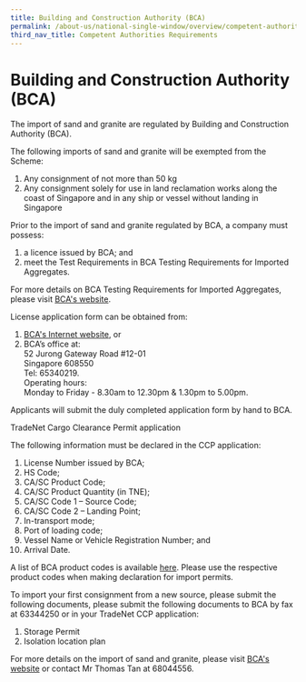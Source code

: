 ```yaml
---
title: Building and Construction Authority (BCA)
permalink: /about-us/national-single-window/overview/competent-authorities-requirements/BCA
third_nav_title: Competent Authorities Requirements
---
```


# Building and Construction Authority (BCA)

The import of sand and granite are regulated by Building and Construction Authority (BCA).

The following imports of sand and granite will be exempted from the Scheme:

1.  Any consignment of not more than 50 kg
2.  Any consignment solely for use in land reclamation works along the coast of Singapore and in any ship or vessel without landing in Singapore

Prior to the import of sand and granite regulated by BCA, a company must possess:

1.  a licence issued by BCA; and
2.  meet the Test Requirements in BCA Testing Requirements for Imported Aggregates.

For more details on BCA Testing Requirements for Imported Aggregates, please visit  [BCA's website](http://www.bca.gov.sg/AggregatesImport/others/test_requirements.pdf).

License application form can be obtained from:

1.  [BCA's Internet website](http://www.bca.gov.sg/ImportersLicensing/Importerslicensing.html), or
2.  BCA’s office at:  
    52 Jurong Gateway Road #12-01  
    Singapore 608550  
    Tel: 65340219.  
    Operating hours:  
    Monday to Friday - 8.30am to 12.30pm & 1.30pm to 5.00pm.

Applicants will submit the duly completed application form by hand to BCA.

TradeNet Cargo Clearance Permit application  
  
The following information must be declared in the CCP application:

1.  License Number issued by BCA;
2.  HS Code;
3.  CA/SC Product Code;
4.  CA/SC Product Quantity (in TNE);
5.  CA/SC Code 1 – Source Code;
6.  CA/SC Code 2 – Landing Point;
7.  In-transport mode;
8.  Port of loading code;
9.  Vessel Name or Vehicle Registration Number; and
10.  Arrival Date.

A list of BCA product codes is available  [here](/documents/about-us//BCAcodes.pdf). Please use the respective product codes when making declaration for import permits.

To import your first consignment from a new source, please submit the following documents, please submit the following documents to BCA by fax at 63344250 or in your TradeNet CCP application:

1.  Storage Permit
2.  Isolation location plan

For more details on the import of sand and granite, please visit  [BCA's website](http://www.bca.gov.sg/ImportersLicensing/Importerslicensing.html)  or contact Mr Thomas Tan at 68044556.

